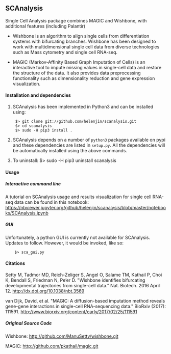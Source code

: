 SCAnalysis
------

Single Cell Analysis package
combines MAGIC and Wishbone, with additional features (including Palantir)


* Wishbone is an algorithm to align single cells from differentiation systems with bifurcating branches. Wishbone has been designed to work with multidimensional single cell data from diverse technologies such as Mass cytometry and single cell RNA-seq. 

* MAGIC (Markov-Affinity Based Graph Imputation of Cells) is an interactive tool to impute missing values in single-cell data and restore the structure of the data. It also provides data preprocessing functionality such as dimensionality reduction and gene expression visualization.

#### Installation and dependencies
1. SCAnalysis has been implemented in Python3 and can be installed using:

        $> git clone git://github.com/helenjin/scanalysis.git
        $> cd scanalysis
        $> sudo -H pip3 install .

2. SCAnalysis depends on a number of `python3` packages available on pypi and these dependencies are listed in `setup.py`.
All the dependencies will be automatically installed using the above commands.

3. To uninstall:
		$> sudo -H pip3 uninstall scanalysis

#### Usage
##### Interactive command line
A tutorial on SCAnalysis usage and results visualization for single cell RNA-seq data can be found in this notebook: 
https://nbviewer.jupyter.org/github/helenjin/scanalysis/blob/master/notebooks/SCAnalysis.ipynb

##### GUI
Unfortunately, a python GUI is currently not available for SCAnalysis. Updates to follow.
However, it would be invoked, like so:

		$> sca_gui.py

#### Citations
Setty M, Tadmor MD, Reich-Zeliger S, Angel O, Salame TM, Kathail P, Choi K, Bendall S, Friedman N, Pe’er D. "Wishbone identifies bifurcating developmental trajectories from single-cell data." Nat. Biotech. 2016 April 12. <http://dx.doi.org/10.1038/nbt.3569>

van Dijk, David, et al. "MAGIC: A diffusion-based imputation method reveals gene-gene interactions in single-cell RNA-sequencing data." BioRxiv (2017): 111591. <http://www.biorxiv.org/content/early/2017/02/25/111591>

##### Original Source Code
Wishbone: <http://github.com/ManuSetty/wishbone.git>

MAGIC: <http://github.com/pkathail/magic.git>